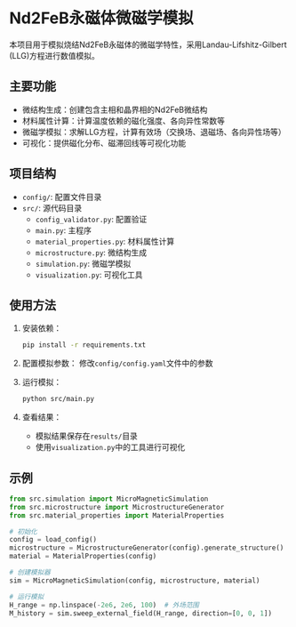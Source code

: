 # Nd2FeB永磁体微磁学模拟

本项目用于模拟烧结Nd2FeB永磁体的微磁学特性，采用Landau-Lifshitz-Gilbert (LLG)方程进行数值模拟。

## 主要功能
- 微结构生成：创建包含主相和晶界相的Nd2FeB微结构
- 材料属性计算：计算温度依赖的磁化强度、各向异性常数等
- 微磁学模拟：求解LLG方程，计算有效场（交换场、退磁场、各向异性场等）
- 可视化：提供磁化分布、磁滞回线等可视化功能

## 项目结构
- `config/`: 配置文件目录
- `src/`: 源代码目录
  - `config_validator.py`: 配置验证
  - `main.py`: 主程序
  - `material_properties.py`: 材料属性计算
  - `microstructure.py`: 微结构生成
  - `simulation.py`: 微磁学模拟
  - `visualization.py`: 可视化工具

## 使用方法
1. 安装依赖：
   ```bash
   pip install -r requirements.txt
   ```

2. 配置模拟参数：
   修改`config/config.yaml`文件中的参数

3. 运行模拟：
   ```bash
   python src/main.py
   ```

4. 查看结果：
   - 模拟结果保存在`results/`目录
   - 使用`visualization.py`中的工具进行可视化

## 示例
```python
from src.simulation import MicroMagneticSimulation
from src.microstructure import MicrostructureGenerator
from src.material_properties import MaterialProperties

# 初始化
config = load_config()
microstructure = MicrostructureGenerator(config).generate_structure()
material = MaterialProperties(config)

# 创建模拟器
sim = MicroMagneticSimulation(config, microstructure, material)

# 运行模拟
H_range = np.linspace(-2e6, 2e6, 100)  # 外场范围
M_history = sim.sweep_external_field(H_range, direction=[0, 0, 1])
